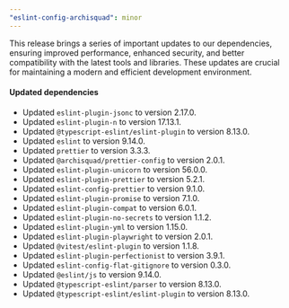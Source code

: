 ```yaml
---
"eslint-config-archisquad": minor
---
```


This release brings a series of important updates to our dependencies, ensuring improved performance, enhanced security, and better compatibility with the latest tools and libraries. These updates are crucial for maintaining a modern and efficient development environment.

#### Updated dependencies

- Updated `eslint-plugin-jsonc` to version 2.17.0.
- Updated `eslint-plugin-n` to version 17.13.1.
- Updated `@typescript-eslint/eslint-plugin` to version 8.13.0.
- Updated `eslint` to version 9.14.0.
- Updated `prettier` to version 3.3.3.
- Updated `@archisquad/prettier-config` to version 2.0.1.
- Updated `eslint-plugin-unicorn` to version 56.0.0.
- Updated `eslint-plugin-prettier` to version 5.2.1.
- Updated `eslint-config-prettier` to version 9.1.0.
- Updated `eslint-plugin-promise` to version 7.1.0.
- Updated `eslint-plugin-compat` to version 6.0.1.
- Updated `eslint-plugin-no-secrets` to version 1.1.2.
- Updated `eslint-plugin-yml` to version 1.15.0.
- Updated `eslint-plugin-playwright` to version 2.0.1.
- Updated `@vitest/eslint-plugin` to version 1.1.8.
- Updated `eslint-plugin-perfectionist` to version 3.9.1.
- Updated `eslint-config-flat-gitignore` to version 0.3.0.
- Updated `@eslint/js` to version 9.14.0.
- Updated `@typescript-eslint/parser` to version 8.13.0.
- Updated `@typescript-eslint/eslint-plugin` to version 8.13.0.
